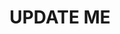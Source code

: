 ---
guid: "366D4426-FBE0-493D-BA4B-034A99C2EDF4"
title: UPDATE ME
description: UPDATE ME
pubDate: "Tue, 23 May 2023 18:00:00 -0400"
itunes-explicit: "no"
itunes-episode: 77
itunes-episodeType: full

# More info
youtube-full: UPDATE ME
discussion: UPDATE ME

# Timeline
timeline:
  - seconds: 0
    title: Intro

# File information
enclosure-url: "https://media.phor.net/csh/2023-05-23-episode-77.m4a"
enclosure-length: UPDATE ME
enclosure-type: "audio/x-m4a"
itunes-duration: UPDATE ME

# CSH information
badges:
  - type: stayed-to-end
    recipient: fulldecent
  - type: stayed-to-end
    recipient: dtedesco1
---